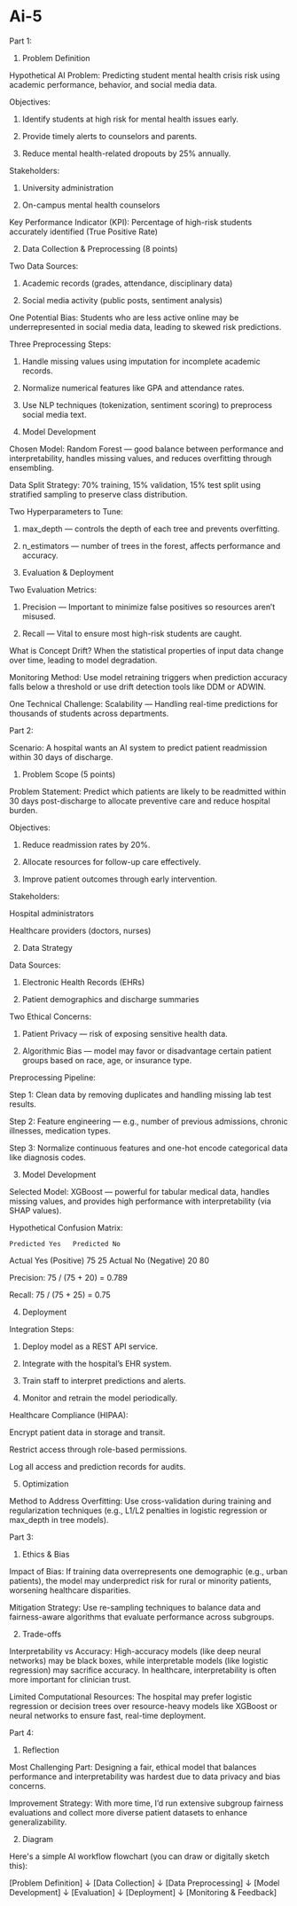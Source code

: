 # Ai-5
Part 1:

1. Problem Definition 

Hypothetical AI Problem:
Predicting student mental health crisis risk using academic performance, behavior, and social media data.

Objectives:

1. Identify students at high risk for mental health issues early.


2. Provide timely alerts to counselors and parents.


3. Reduce mental health-related dropouts by 25% annually.



Stakeholders:

1. University administration


2. On-campus mental health counselors



Key Performance Indicator (KPI):
Percentage of high-risk students accurately identified (True Positive Rate)




2. Data Collection & Preprocessing (8 points)

Two Data Sources:

1. Academic records (grades, attendance, disciplinary data)


2. Social media activity (public posts, sentiment analysis)



One Potential Bias:
Students who are less active online may be underrepresented in social media data, leading to skewed risk predictions.

Three Preprocessing Steps:

1. Handle missing values using imputation for incomplete academic records.


2. Normalize numerical features like GPA and attendance rates.


3. Use NLP techniques (tokenization, sentiment scoring) to preprocess social media text.




3. Model Development 

Chosen Model:
Random Forest — good balance between performance and interpretability, handles missing values, and reduces overfitting through ensembling.

Data Split Strategy:
70% training, 15% validation, 15% test split using stratified sampling to preserve class distribution.

Two Hyperparameters to Tune:

1. max_depth — controls the depth of each tree and prevents overfitting.


2. n_estimators — number of trees in the forest, affects performance and accuracy.




4. Evaluation & Deployment

Two Evaluation Metrics:

1. Precision — Important to minimize false positives so resources aren’t misused.


2. Recall — Vital to ensure most high-risk students are caught.



What is Concept Drift?
When the statistical properties of input data change over time, leading to model degradation.

Monitoring Method: Use model retraining triggers when prediction accuracy falls below a threshold or use drift detection tools like DDM or ADWIN.


One Technical Challenge:
Scalability — Handling real-time predictions for thousands of students across departments.



Part 2: 

Scenario: A hospital wants an AI system to predict patient readmission within 30 days of discharge.

1. Problem Scope (5 points)

Problem Statement:
Predict which patients are likely to be readmitted within 30 days post-discharge to allocate preventive care and reduce hospital burden.

Objectives:

1. Reduce readmission rates by 20%.


2. Allocate resources for follow-up care effectively.


3. Improve patient outcomes through early intervention.



Stakeholders:

Hospital administrators

Healthcare providers (doctors, nurses)





2. Data Strategy 

Data Sources:

1. Electronic Health Records (EHRs)


2. Patient demographics and discharge summaries



Two Ethical Concerns:

1. Patient Privacy — risk of exposing sensitive health data.


2. Algorithmic Bias — model may favor or disadvantage certain patient groups based on race, age, or insurance type.



Preprocessing Pipeline:

Step 1: Clean data by removing duplicates and handling missing lab test results.

Step 2: Feature engineering — e.g., number of previous admissions, chronic illnesses, medication types.

Step 3: Normalize continuous features and one-hot encode categorical data like diagnosis codes.




3. Model Development 

Selected Model:
XGBoost — powerful for tabular medical data, handles missing values, and provides high performance with interpretability (via SHAP values).

Hypothetical Confusion Matrix:

	Predicted Yes	Predicted No

Actual Yes (Positive)	75	25
Actual No (Negative)	20	80


Precision: 75 / (75 + 20) = 0.789

Recall: 75 / (75 + 25) = 0.75




4. Deployment

Integration Steps:

1. Deploy model as a REST API service.


2. Integrate with the hospital’s EHR system.


3. Train staff to interpret predictions and alerts.


4. Monitor and retrain the model periodically.



Healthcare Compliance (HIPAA):

Encrypt patient data in storage and transit.

Restrict access through role-based permissions.

Log all access and prediction records for audits.




5. Optimization 

Method to Address Overfitting:
Use cross-validation during training and regularization techniques (e.g., L1/L2 penalties in logistic regression or max_depth in tree models).




Part 3: 

1. Ethics & Bias 

Impact of Bias:
If training data overrepresents one demographic (e.g., urban patients), the model may underpredict risk for rural or minority patients, worsening healthcare disparities.

Mitigation Strategy:
Use re-sampling techniques to balance data and fairness-aware algorithms that evaluate performance across subgroups.




2. Trade-offs 

Interpretability vs Accuracy:
High-accuracy models (like deep neural networks) may be black boxes, while interpretable models (like logistic regression) may sacrifice accuracy. In healthcare, interpretability is often more important for clinician trust.

Limited Computational Resources:
The hospital may prefer logistic regression or decision trees over resource-heavy models like XGBoost or neural networks to ensure fast, real-time deployment.



Part 4: 

1. Reflection 

Most Challenging Part:
Designing a fair, ethical model that balances performance and interpretability was hardest due to data privacy and bias concerns.

Improvement Strategy:
With more time, I’d run extensive subgroup fairness evaluations and collect more diverse patient datasets to enhance generalizability.




2. Diagram 

Here's a simple AI workflow flowchart (you can draw or digitally sketch this):

[Problem Definition]
        ↓
[Data Collection]
        ↓
[Data Preprocessing]
        ↓
[Model Development]
        ↓
[Evaluation]
        ↓
[Deployment]
        ↓
[Monitoring & Feedback]


